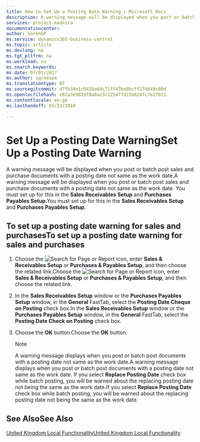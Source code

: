 ```yaml
---
title: How to Set Up a Posting Date Warning | Microsoft Docs
description: A warning message will be displayed when you post or batch post sales and purchase documents with a posting date not same as the work date. You must set up for this in the **Sales Receivables Setup** and **Purchases Payables Setup**.
services: project-madeira
documentationcenter: 
author: SorenGP
ms.service: dynamics365-business-central
ms.topic: article
ms.devlang: na
ms.tgt_pltfrm: na
ms.workload: na
ms.search.keywords: 
ms.date: 07/01/2017
ms.author: sgroespe
ms.translationtype: HT
ms.sourcegitcommit: d7fb34e1c9428a64c71ff47be8bcff174649c00d
ms.openlocfilehash: e82a3e9819f8a8a23c2254ffd15b624fc7e27021
ms.contentlocale: en-gb
ms.lasthandoff: 03/22/2018

---
```

# <a name="set-up-a-posting-date-warning"></a><span data-ttu-id="617b7-104">Set Up a Posting Date Warning</span><span class="sxs-lookup"><span data-stu-id="617b7-104">Set Up a Posting Date Warning</span></span>
<span data-ttu-id="617b7-105">A warning message will be displayed when you post or batch post sales and purchase documents with a posting date not same as the work date.</span><span class="sxs-lookup"><span data-stu-id="617b7-105">A warning message will be displayed when you post or batch post sales and purchase documents with a posting date not same as the work date.</span></span> <span data-ttu-id="617b7-106">You must set up for this in the **Sales Receivables Setup** and **Purchases Payables Setup**.</span><span class="sxs-lookup"><span data-stu-id="617b7-106">You must set up for this in the **Sales Receivables Setup** and **Purchases Payables Setup**.</span></span>  

## <a name="to-set-up-a-posting-date-warning-for-sales-and-purchases"></a><span data-ttu-id="617b7-107">To set up a posting date warning for sales and purchases</span><span class="sxs-lookup"><span data-stu-id="617b7-107">To set up a posting date warning for sales and purchases</span></span>  

1.  <span data-ttu-id="617b7-108">Choose the ![Search for Page or Report](../../media/ui-search/search_small.png "Search for Page or Report icon") icon, enter **Sales & Receivables Setup** or **Purchases & Payables Setup**, and then choose the related link.</span><span class="sxs-lookup"><span data-stu-id="617b7-108">Choose the ![Search for Page or Report](../../media/ui-search/search_small.png "Search for Page or Report icon") icon, enter **Sales & Receivables Setup** or **Purchases & Payables Setup**, and then choose the related link.</span></span>  
2.  <span data-ttu-id="617b7-109">In the **Sales Receivables Setup** window or the **Purchases Payables Setup** window, in the **General** FastTab, select the **Posting Date Cheque on Posting** check box.</span><span class="sxs-lookup"><span data-stu-id="617b7-109">In the **Sales Receivables Setup** window or the **Purchases Payables Setup** window, in the **General** FastTab, select the **Posting Date Check on Posting** check box.</span></span>  
3.  <span data-ttu-id="617b7-110">Choose the **OK** button.</span><span class="sxs-lookup"><span data-stu-id="617b7-110">Choose the **OK** button.</span></span>  

    > [!NOTE]  
    >  <span data-ttu-id="617b7-111">A warning message displays when you post or batch post documents with a posting date not same as the work date.</span><span class="sxs-lookup"><span data-stu-id="617b7-111">A warning message displays when you post or batch post documents with a posting date not same as the work date.</span></span> <span data-ttu-id="617b7-112">If you select **Replace Posting Date** check box while batch posting, you will be warned about the replacing posting date not being the same as the work date.</span><span class="sxs-lookup"><span data-stu-id="617b7-112">If you select **Replace Posting Date** check box while batch posting, you will be warned about the replacing posting date not being the same as the work date.</span></span>  

## <a name="see-also"></a><span data-ttu-id="617b7-113">See Also</span><span class="sxs-lookup"><span data-stu-id="617b7-113">See Also</span></span>  
[<span data-ttu-id="617b7-114">United Kingdom Local Functionality</span><span class="sxs-lookup"><span data-stu-id="617b7-114">United Kingdom Local Functionality</span></span>](united-kingdom-local-functionality.md)

